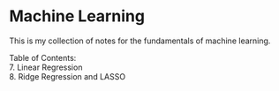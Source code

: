 # Machine Learning

This is my collection of notes for the fundamentals of machine learning.

Table of Contents:  
7. Linear Regression  
8. Ridge Regression and LASSO